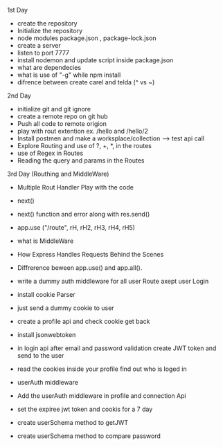 1st Day

- create the repository
- Initialize the repository
- node modules package.json , package-lock.json
- create a server
- listen to port 7777
- install nodemon and update script inside package.json
- what are dependecies
- what is use of "-g" while npm install
- difrence between create carel and telda (^ vs ~)

2nd Day

- initialize git and git ignore
- create a remote repo on git hub
- Push all code to remote origion
- play with rout extention ex. /hello and /hello/2
- Install postmen and make a worksplace/collection --> test api call
- Explore Routing and use of ?, +, \*, in the routes
- use of Regex in Routes
- Reading the query and params in the Routes

3rd Day (Routhing and MiddleWare)

- Multiple Rout Handler Play with the code
- next()
- next() function and error along with res.send()
- app.use ("/route", rH, rH2, rH3, rH4, rH5)
- what is MiddleWare
- How Express Handles Requests Behind the Scenes
- Diffrerence beween app.use() and app.all().
- write a dummy auth middleware for all user Route axept user Login

- install cookie Parser
- just send a dummy cookie to user
- create a profile api and check cookie get back
- install jsonwebtoken
- in login api after email and password validation create JWT token and send to the user
- read the cookies inside your profile find out who is loged in
- userAuth middleware
- Add the userAuth middleware in profile and connection Api
- set the expiree jwt token and cookis for a 7 day
- create userSchema method to getJWT
- create userSchema method to compare password
